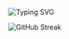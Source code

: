 
  
  ![Typing SVG](https://readme-typing-svg.demolab.com?font=Fira+Code&pause=500&color=F70086&center=true&multiline=true&width=435&lines=I'm+just+some+idiot+13+year+old+kid;+++++++++++++++++Deal+with+it)

![GitHub Streak](https://streak-stats.demolab.com?user=Hankypo07&theme=ambient-gradient&hide_border=true&mode=weekly)

